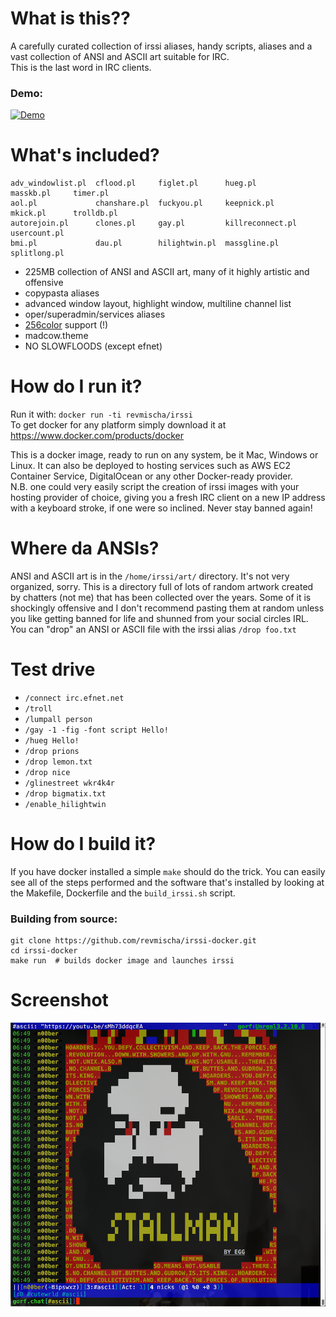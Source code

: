 # What is this??
A carefully curated collection of irssi aliases, handy scripts, aliases and a vast collection of ANSI and ASCII art suitable for IRC.  
This is the last word in IRC clients.  

### Demo:
[![Demo](https://img.youtube.com/vi/e3Pk30O0mPw/0.jpg)](https://www.youtube.com/watch?v=e3Pk30O0mPw)


# What's included?
```
adv_windowlist.pl  cflood.pl     figlet.pl      hueg.pl           masskb.pl     timer.pl
aol.pl             chanshare.pl  fuckyou.pl     keepnick.pl       mkick.pl      trolldb.pl
autorejoin.pl      clones.pl     gay.pl         killreconnect.pl  usercount.pl
bmi.pl             dau.pl        hilightwin.pl  massgline.pl      splitlong.pl
```
* 225MB collection of ANSI and ASCII art, many of it highly artistic and offensive
* copypasta aliases
* advanced window layout, highlight window, multiline channel list
* oper/superadmin/services aliases
* [256color](http://www.robmeerman.co.uk/unix/256colours) support (!)
* madcow.theme
* NO SLOWFLOODS (except efnet)

# How do I run it?
Run it with: `docker run -ti revmischa/irssi`  
To get docker for any platform simply download it at https://www.docker.com/products/docker  
  
This is a docker image, ready to run on any system, be it Mac, Windows or Linux. It can also be deployed to hosting services such as AWS EC2 Container Service, DigitalOcean or any other Docker-ready provider.  
N.B. one could very easily script the creation of irssi images with your hosting provider of choice, giving you a fresh IRC client on a new IP address with a keyboard stroke, if one were so inclined. Never stay banned again!  

# Where da ANSIs?
ANSI and ASCII art is in the `/home/irssi/art/` directory. It's not very organized, sorry. This is a directory full of lots of random artwork created by chatters (not me) that has been collected over the years. Some of it is shockingly offensive and I don't recommend pasting them at random unless you like getting banned for life and shunned from your social circles IRL.  
You can "drop" an ANSI or ASCII file with the irssi alias `/drop foo.txt`  

# Test drive
* `/connect irc.efnet.net`
* `/troll`
* `/lumpall person`
* `/gay -1 -fig -font script Hello!`
* `/hueg Hello!`
* `/drop prions`
* `/drop lemon.txt`
* `/drop nice`
* `/glinestreet wkr4k4r`
* `/drop bigmatix.txt`
* `/enable_hilightwin`

# How do I build it?
If you have docker installed a simple `make` should do the trick.  You can easily see all of the steps performed and the software that's installed by looking at the Makefile, Dockerfile and the `build_irssi.sh` script.  
### Building from source:
```
git clone https://github.com/revmischa/irssi-docker.git
cd irssi-docker
make run  # builds docker image and launches irssi
```
# Screenshot
![Screenshot](screenshot.png)